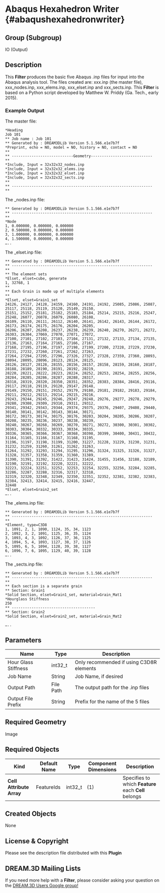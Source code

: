 Abaqus Hexahedron Writer {#abaqushexahedronwriter}
=============

## Group (Subgroup) ##
IO (Output)

## Description ##
This **Filter** produces the basic five Abaqus .inp files for input into the Abaqus analysis tool. The files created are: xxx.inp (the master file), xxx_nodes.inp, xxx_elems.inp, xxx_elset.inp and xxx_sects.inp. This **Filter** is based on a Python script developed by Matthew W. Priddy (Ga. Tech., early 2015).

### Example Output ###
The master file:     

	*Heading
	Job 101 
	** Job name : Job 101  
	** Generated by : DREAM3DLib Version 5.1.566.e1e7b7f
	*Preprint, echo = NO, model = NO, history = NO, contact = NO  
	**
	** ----------------------------Geometry----------------------------
	**
	*Include, Input = 32x32x32_nodes.inp  
	*Include, Input = 32x32x32_elems.inp
	*Include, Input = 32x32x32_elset.inp 
	*Include, Input = 32x32x32_sects.inp
	**
	** ----------------------------------------------------------------
	**  

The _nodes.inp file:

	** Generated by : DREAM3DLib Version 5.1.566.e1e7b7f
	** ----------------------------------------------------------------
	**
	*Node
	1, 0.000000, 0.000000, 0.000000
	2, 0.500000, 0.000000, 0.000000
	3, 1.000000, 0.000000, 0.000000
	4, 1.500000, 0.000000, 0.000000
	…..
	

The _elset.inp file:

	** Generated by : DREAM3DLib Version 5.1.566.e1e7b7f
	** ----------------------------------------------------------------
	** 
	** The element sets
	*Elset, elset=cube, generate
	1, 32768, 1 
	** 
	** Each Grain is made up of multiple elements  
	** 
	*Elset, elset=Grain1_set
	24126, 24127, 24128, 24159, 24160, 24191, 24192, 25085, 25086, 25087, 25117, 25118, 25119, 25120, 25149, 25150,  
	25151, 25152, 25181, 25182, 25183, 25184, 25214, 25215, 25216, 25247, 25248, 26077, 26078, 26079, 26080, 26108,
	26109, 26110, 26111, 26112, 26140, 26141, 26142, 26143, 26144, 26172, 26173, 26174, 26175, 26176, 26204, 26205,
	26206, 26207, 26208, 26237, 26238, 26239, 26240, 26270, 26271, 26272, 26303, 26304, 27069, 27070, 27071, 27072, 
	27100, 27101, 27102, 27103, 27104, 27131, 27132, 27133, 27134, 27135, 27136, 27163, 27164, 27165, 27166, 27167,
	27168, 27195, 27196, 27197, 27198, 27199, 27200, 27228, 27229, 27230, 27231, 27232, 27260, 27261, 27262, 27263,
	27264, 27294, 27295, 27296, 27326, 27327, 27328, 27359, 27360, 28093, 28094, 28095, 28096, 28123, 28124, 28125,
	28126, 28127, 28128, 28155, 28156, 28157, 28158, 28159, 28160, 28187, 28188, 28189, 28190, 28191, 28192, 28219,
	28220, 28221, 28222, 28223, 28224, 28252, 28253, 28254, 28255, 28256, 28284, 28285, 28286, 28287, 28288, 28317,
	28318, 28319, 28320, 28350, 28351, 28352, 28383, 28384, 28416, 29116, 29117, 29118, 29119, 29120, 29147, 29148,
	29149, 29150, 29151, 29152, 29179, 29180, 29181, 29182, 29183, 29184, 29211, 29212, 29213, 29214, 29215, 29216, 
	29243, 29244, 29245, 29246, 29247, 29248, 29276, 29277, 29278, 29279, 29280, 29308, 29309, 29310, 29311, 29312, 
	29341, 29342, 29343, 29344, 29374, 29375, 29376, 29407, 29408, 29440, 30140, 30141, 30142, 30143, 30144, 30171, 
	30172, 30173, 30174, 30175, 30176, 30203, 30204, 30205, 30206, 30207, 30208, 30235, 30236, 30237, 30238, 30239, 
	30240, 30267, 30268, 30269, 30270, 30271, 30272, 30300, 30301, 30302, 30303, 30304, 30332, 30333, 30334, 30335,
	30336, 30365, 30366, 30367, 30368, 30398, 30399, 30400, 30431, 30432, 31164, 31165, 31166, 31167, 31168, 31195,
	31196, 31197, 31198, 31199, 31200, 31227, 31228, 31229, 31230, 31231, 31232, 31259, 31260, 31261, 31262, 31263, 
	31264, 31292, 31293, 31294, 31295, 31296, 31324, 31325, 31326, 31327, 31328, 31357, 31358, 31359, 31360, 31389, 
	31390, 31391, 31392, 31422, 31423, 31424, 31455, 31456, 32188, 32189, 32190, 32191, 32192, 32220, 32221, 32222, 
	32223, 32224, 32251, 32252, 32253, 32254, 32255, 32256, 32284, 32285, 32286, 32287, 32288, 32316, 32317, 32318,  
	32319, 32320, 32348, 32349, 32350, 32351, 32352, 32381, 32382, 32383, 32384, 32413, 32414, 32415, 32416, 32447,
	32448
	*Elset, elset=Grain2_set 
	…..	


The _elems.inp file: 

	** Generated by : DREAM3DLib Version 5.1.566.e1e7b7f
	** ----------------------------------------------------------------  
	** 
	*Element, type=C3D8
	1, 1091, 2, 1, 1090, 1124, 35, 34, 1123 
	2, 1092, 3, 2, 1091, 1125, 36, 35, 1124 
	3, 1093, 4, 3, 1092, 1126, 37, 36, 1125 
	4, 1094, 5, 4, 1093, 1127, 38, 37, 1126 
	5, 1095, 6, 5, 1094, 1128, 39, 38, 1127 
	6, 1096, 7, 6, 1095, 1129, 40, 39, 1128  
	…..
	

The _sects.inp file:

	** Generated by : DREAM3DLib Version 5.1.566.e1e7b7f 
	** ----------------------------------------------------------------  
	**
	** Each section is a separate grain  
	** Section: Grain1 
	*Solid Section, elset=Grain1_set, material=Grain_Mat1 
	*Hourglass Stiffness
	250 
	** --------------------------------------	
	** Section: Grain2 
	*Solid Section, elset=Grain2_set, material=Grain_Mat2  
	
	…..
	

## Parameters ##
| Name             | Type | Description |
|------------------|------|------------------------|
| Hour Glass Stiffness | int32_t | Only recommended if using C3D8R elements |
| Job Name | String | Job Name, if desired |
| Output Path | File Path | The output path for the .inp files |
| Output File Prefix | String | Prefix for the name of the 5 files |


## Required Geometry ##
Image

## Required Objects ##

| Kind | Default Name | Type | Component Dimensions | Description |
|------|--------------|------|----------------------|-------------|
| **Cell Attribute Array** | FeatureIds | int32_t | (1) | Specifies to which **Feature** each **Cell** belongs |

## Created Objects ##
None

## License & Copyright ##

Please see the description file distributed with this **Plugin**

## DREAM.3D Mailing Lists ##

If you need more help with a **Filter**, please consider asking your question on the [DREAM.3D Users Google group!](https://groups.google.com/forum/?hl=en#!forum/dream3d-users)

